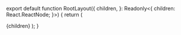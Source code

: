 <div className="absolute top-0 left-1/2 -translate-x-1/2 -translate-y-1/2  rounded-sm  ">
            <Guitar className="w-[1rem] h-[1rem] text-[#a1a1a1]" />
          </div>
          <div className="absolute left-0 top-1/2 -translate-y-1/2 text-[#a1a1a1] -translate-x-1/2  rounded-sm  ">
            <ListMusic className="w-[1rem] h-[1rem]" />
          </div>
          <div className="absolute bottom-0 left-1/2 -translate-x-1/2 text-[#a1a1a1] translate-y-1/2 rounded-sm  ">
            <Library className="w-[1rem] h-[1rem]" />
          </div>
          <div className="absolute rounded-sm right-0 top-1/2 translate-x-1/2 text-[#a1a1a1] -translate-y-1/2  ">
            <Podcast className="w-[2rem] h-[2rem]" />

export default function RootLayout({
children,
}: Readonly<{
children: React.ReactNode;
}>) {
return (
<html
lang="en"
className={`${GeistSans.className} dark_black`}
style={{ colorScheme: "dark" }} >
<body className="dark:[color-scheme:dark] overflow-x-hidden relative">
<ThemeProvider
          attribute="class"
          defaultTheme="system"
          enableSystem
          disableTransitionOnChange
        >
{children}
</ThemeProvider>
</body>
</html>
);
}
